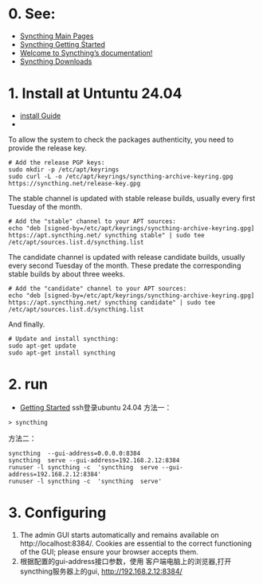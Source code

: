 # 0. See:
- [Syncthing Main Pages](https://syncthing.net/)
- [Syncthing Getting Started](https://docs.syncthing.net/intro/getting-started.html)
- [Welcome to Syncthing’s documentation!](https://docs.syncthing.net/)
- [Syncthing Downloads](https://syncthing.net/downloads/)

# 1. Install at Untuntu 24.04 
  - [install Guide](https://apt.syncthing.net/)
  - 

To allow the system to check the packages authenticity, you need to provide the release key.
```
# Add the release PGP keys:
sudo mkdir -p /etc/apt/keyrings
sudo curl -L -o /etc/apt/keyrings/syncthing-archive-keyring.gpg https://syncthing.net/release-key.gpg
```
The stable channel is updated with stable release builds, usually every first Tuesday of the month.
```
# Add the "stable" channel to your APT sources:
echo "deb [signed-by=/etc/apt/keyrings/syncthing-archive-keyring.gpg] https://apt.syncthing.net/ syncthing stable" | sudo tee /etc/apt/sources.list.d/syncthing.list
```
The candidate channel is updated with release candidate builds, usually every second Tuesday of the month. These predate the corresponding stable builds by about three weeks.
```
# Add the "candidate" channel to your APT sources:
echo "deb [signed-by=/etc/apt/keyrings/syncthing-archive-keyring.gpg] https://apt.syncthing.net/ syncthing candidate" | sudo tee /etc/apt/sources.list.d/syncthing.list
```
And finally.
```
# Update and install syncthing:
sudo apt-get update
sudo apt-get install syncthing
```

# 2. run
- [Getting Started](https://docs.syncthing.net/intro/getting-started.html#)
ssh登录ubuntu 24.04
方法一：
```
> syncthing
```

方法二：
```
syncthing  --gui-address=0.0.0.0:8384
syncthing  serve --gui-address=192.168.2.12:8384
runuser -l syncthing -c  'syncthing  serve --gui-address=192.168.2.12:8384'
runuser -l syncthing -c  'syncthing  serve'
```
# 3. Configuring
1. The admin GUI starts automatically and remains available on http://localhost:8384/. Cookies are essential to the correct functioning of the GUI; please ensure your browser accepts them. 
2. 根据配置的gui-address接口参数，使用 客户端电脑上的浏览器,打开syncthing服务器上的gui,  http://192.168.2.12:8384/

